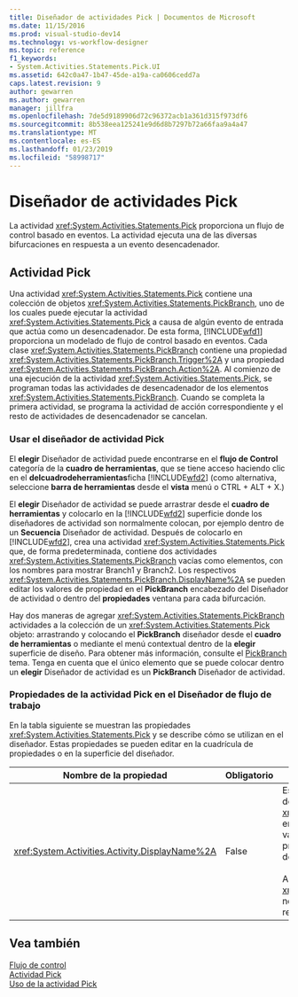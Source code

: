 ```yaml
---
title: Diseñador de actividades Pick | Documentos de Microsoft
ms.date: 11/15/2016
ms.prod: visual-studio-dev14
ms.technology: vs-workflow-designer
ms.topic: reference
f1_keywords:
- System.Activities.Statements.Pick.UI
ms.assetid: 642c0a47-1b47-45de-a19a-ca0606cedd7a
caps.latest.revision: 9
author: gewarren
ms.author: gewarren
manager: jillfra
ms.openlocfilehash: 7de5d9189906d72c96372acb1a361d315f973df6
ms.sourcegitcommit: 8b538eea125241e9d6d8b7297b72a66faa9a4a47
ms.translationtype: MT
ms.contentlocale: es-ES
ms.lasthandoff: 01/23/2019
ms.locfileid: "58998717"
---
```

# <a name="pick-activity-designer"></a>Diseñador de actividades Pick
La actividad <xref:System.Activities.Statements.Pick> proporciona un flujo de control basado en eventos. La actividad ejecuta una de las diversas bifurcaciones en respuesta a un evento desencadenador.  
  
## <a name="the-pick-activity"></a>Actividad Pick  
 Una actividad <xref:System.Activities.Statements.Pick> contiene una colección de objetos <xref:System.Activities.Statements.PickBranch>, uno de los cuales puede ejecutar la actividad <xref:System.Activities.Statements.Pick> a causa de algún evento de entrada que actúa como un desencadenador. De esta forma, [!INCLUDE[wfd1](../includes/wfd1-md.md)] proporciona un modelado de flujo de control basado en eventos. Cada clase <xref:System.Activities.Statements.PickBranch> contiene una propiedad <xref:System.Activities.Statements.PickBranch.Trigger%2A> y una propiedad <xref:System.Activities.Statements.PickBranch.Action%2A>. Al comienzo de una ejecución de la actividad <xref:System.Activities.Statements.Pick>, se programan todas las actividades de desencadenador de los elementos <xref:System.Activities.Statements.PickBranch>. Cuando se completa la primera actividad, se programa la actividad de acción correspondiente y el resto de actividades de desencadenador se cancelan.  
  
### <a name="how-to-use-the-pick-activity-designer"></a>Usar el diseñador de actividad Pick  
 El **elegir** Diseñador de actividad puede encontrarse en el **flujo de Control** categoría de la **cuadro de herramientas**, que se tiene acceso haciendo clic en el **delcuadrodeherramientas**ficha [!INCLUDE[wfd2](../includes/wfd2-md.md)] (como alternativa, seleccione **barra de herramientas** desde el **vista** menú o CTRL + ALT + X.)  
  
 El **elegir** Diseñador de actividad se puede arrastrar desde el **cuadro de herramientas** y colocarlo en la [!INCLUDE[wfd2](../includes/wfd2-md.md)] superficie donde los diseñadores de actividad son normalmente colocan, por ejemplo dentro de un  **Secuencia** Diseñador de actividad. Después de colocarlo en [!INCLUDE[wfd2](../includes/wfd2-md.md)], crea una actividad <xref:System.Activities.Statements.Pick> que, de forma predeterminada, contiene dos actividades <xref:System.Activities.Statements.PickBranch> vacías como elementos, con los nombres para mostrar Branch1 y Branch2. Los respectivos <xref:System.Activities.Statements.PickBranch.DisplayName%2A> se pueden editar los valores de propiedad en el **PickBranch** encabezado del Diseñador de actividad o dentro del **propiedades** ventana para cada bifurcación.  
  
 Hay dos maneras de agregar <xref:System.Activities.Statements.PickBranch> actividades a la colección de un <xref:System.Activities.Statements.Pick> objeto: arrastrando y colocando el **PickBranch** diseñador desde el **cuadro de herramientas** o mediante el menú contextual dentro de la **elegir** superficie de diseño. Para obtener más información, consulte el [PickBranch](../workflow-designer/pickbranch-activity-designer.md) tema. Tenga en cuenta que el único elemento que se puede colocar dentro un **elegir** Diseñador de actividad es un **PickBranch** Diseñador de actividad.  
  
### <a name="pick-activity-properties-in-the-workflow-designer"></a>Propiedades de la actividad Pick en el Diseñador de flujo de trabajo  
 En la tabla siguiente se muestran las propiedades <xref:System.Activities.Statements.Pick> y se describe cómo se utilizan en el diseñador. Estas propiedades se pueden editar en la cuadrícula de propiedades o en la superficie del diseñador.  
  
|Nombre de la propiedad|Obligatorio|Uso|  
|-------------------|--------------|-----------|  
|<xref:System.Activities.Activity.DisplayName%2A>|False|Especifica el nombre descriptivo del diseñador de actividades <xref:System.Activities.Statements.Pick> en el encabezado. El valor predeterminado es Pick. El valor se puede editar en la cuadrícula de propiedades o directamente en el encabezado del diseñador de actividades.<br /><br /> Aunque el valor de la propiedad <xref:System.Activities.Activity.DisplayName%2A> no sea obligatorio, el procedimiento recomendado es usar uno.|  
  
## <a name="see-also"></a>Vea también  
 [Flujo de control](../workflow-designer/control-flow-activity-designers.md)   
 [Actividad Pick](http://msdn.microsoft.com/library/b3e49b7f-0285-4720-8c09-11ae18f0d53e)   
 [Uso de la actividad Pick](http://msdn.microsoft.com/library/b89be812-a247-4025-b0e3-ffb20db027a6)